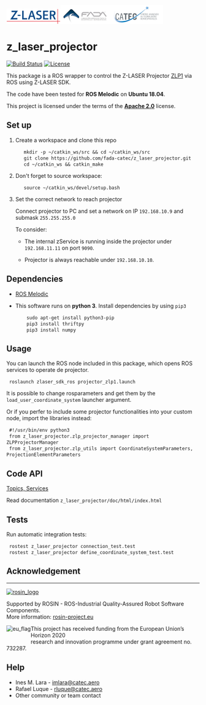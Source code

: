 ![ZLASER](./images/ZLASER.png)![FADA](./images/FADA.png)![CATEC](./images/CATEC.png)

# z_laser_projector

[![Build Status](https://travis-ci.com/fada-catec/z_laser_projector.svg?token=euTp3jtyEts1qcm7iWeV&branch=melodic)](https://travis-ci.com/fada-catec/z_laser_projector)
[![License](https://img.shields.io/badge/License-Apache%202-blue.svg)](https://opensource.org/licenses/Apache-2.0)

This package is a ROS wrapper to control the Z-LASER Projector [ZLP1]((https://z-laser.com/en/product/laser-projector/zlp1/)) via ROS using Z-LASER SDK.

The code have been tested for **ROS Melodic** on **Ubuntu 18.04**.

This project is licensed under the terms of the [**Apache 2.0**](https://www.apache.org/licenses/LICENSE-2.0) license.

## Set up

1. Create a workspace and clone this repo

          mkdir -p ~/catkin_ws/src && cd ~/catkin_ws/src
          git clone https://github.com/fada-catec/z_laser_projector.git
          cd ~/catkin_ws && catkin_make
     
2. Don't forget to source workspace:

          source ~/catkin_ws/devel/setup.bash

3. Set the correct network to reach projector

     Connect projector to PC and set a network on IP `192.168.10.9` and submask `255.255.255.0`

     To consider:

     - The internal zService is running inside the projector under `192.168.11.11` on port `9090`.

     - Projector is always reachable under `192.168.10.10`. 

## Dependencies
   
- [ROS Melodic](http://wiki.ros.org/melodic/Installation/Ubuntu)

- This software runs on **python 3**. Install dependencies by using `pip3`

          sudo apt-get install python3-pip
          pip3 install thriftpy
          pip3 install numpy

## Usage

You can launch the ROS node included in this package, which opens ROS services to operate de projector. 

     roslaunch zlaser_sdk_ros projector_zlp1.launch

It is possible to change rosparameters and get them by the `load_user_coordinate_system` launcher argument.

Or if you perfer to include some projector functionalities into your custom node, import the libraries instead:

     #!/usr/bin/env python3
     from z_laser_projector.zlp_projector_manager import ZLPProjectorManager
     from z_laser_projector.zlp_utils import CoordinateSystemParameters, ProjectionElementParameters

## Code API

[Topics, Services](http://wiki.ros.org/z_laser_projector#Code_API)

Read documentation `z_laser_projector/doc/html/index.html`

## Tests

Run automatic integration tests:

     rostest z_laser_projector connection_test.test
     rostest z_laser_projector define_coordinate_system_test.test

## Acknowledgement

***
<!-- 
    ROSIN acknowledgement from the ROSIN press kit
    @ https://github.com/rosin-project/press_kit
-->

<a href="http://rosin-project.eu">
  <img src="http://rosin-project.eu/wp-content/uploads/rosin_ack_logo_wide.png" 
       alt="rosin_logo" height="60" >
</a>

Supported by ROSIN - ROS-Industrial Quality-Assured Robot Software Components.  
More information: <a href="http://rosin-project.eu">rosin-project.eu</a>

<img src="http://rosin-project.eu/wp-content/uploads/rosin_eu_flag.jpg" 
     alt="eu_flag" height="45" align="left" >  

This project has received funding from the European Union’s Horizon 2020  
research and innovation programme under grant agreement no. 732287. 

## Help

* Ines M. Lara - imlara@catec.aero
* Rafael Luque - rluque@catec.aero
* Other community or team contact